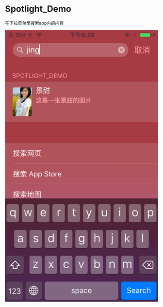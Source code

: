 # Spotlight_Demo
在下拉菜单里搜索app内的内容

![](https://github.com/jiutianhuanpei/Spotlight_Demo/raw/master/Spotlight_Demo/temp1.png)
